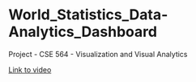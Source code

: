 # World_Statistics_Data-Analytics_Dashboard
Project - CSE 564 - Visualization and Visual Analytics

[Link to video](https://www.youtube.com/watch?v=A3tSP--bM7Y&t=104s)
